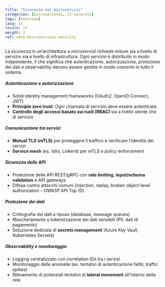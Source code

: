 ```yaml
---
title: "Sicurezza nei microservizi"
categories: [microservices, it-security]
tags: [overview]
lang: it
locale: it
weight: 2
ref: note-microservices-security
---
```

La sicurezza in un’architettura a microservizi richiede misure sia a livello di servizio sia a livello di infrastruttura. Ogni servizio è distribuito in modo indipendente, il che significa che autenticazione, autorizzazione, protezione dei dati e observability devono essere gestite in modo coerente in tutto il sistema.

##### Autenticazione e autorizzazione
- Solidi identity management frameworks (OAuth2, OpenID Connect, JWT)  
- **Principio zero trust**: Ogni chiamata di servizio deve essere autenticata  
- **Controllo degli accessi basato sui ruoli (RBAC)** sia a livello utente che di servizio  

##### Comunicazione tra servizi
- **Mutual TLS (mTLS)** per proteggere il traffico e verificare l’identità dei servizi  
- **Service mesh** (es. Istio, Linkerd) per mTLS e policy enforcement  

##### Sicurezza delle API
- Protezione delle API REST/gRPC con **rate limiting**, **input/schema validation** e API gateways  
- Difesa contro attacchi comuni (injection, replay, broken object-level authorization – OWASP API Top 10)  

##### Protezione dei dati
- Crittografia dei dati a riposo (database, message queues)  
- Mascheramento o tokenizzazione dei dati sensibili (PII, dati di pagamento)  
- Soluzione dedicata di **secrets management** (Azure Key Vault, Kubernetes Secrets)  

##### Observability e monitoraggio
- Logging centralizzato con correlation IDs tra i servizi  
- Monitoraggio delle anomalie (es. tentativi di autenticazione falliti, traffic spikes)  
- Rilevamento di potenziali tentativi di **lateral movement** all’interno della rete  